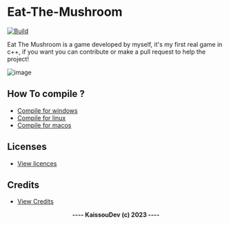 # Eat-The-Mushroom

[![Build](https://github.com/kaissouDev/Eat-the-Mushroom/actions/workflows/build.yml/badge.svg)](https://github.com/kaissouDev/Eat-the-Mushroom/actions/workflows/build.yml)

Eat The Mushroom 
is a game developed by myself, 
it's my first real game in c++, 
if you want you can contribute or make a pull request to help the project!

![image](https://github.com/kaissouDev/Eat-the-Mushroom/assets/93447388/5c84a3ee-6cce-4b31-b757-d560f2f626ca)

## <b>How To compile ?</b>

- [Compile for windows](https://github.com/kaissouDev/Eat-the-Mushroom/blob/master/docs/compile-windows.md)
- [Compile for linux](https://github.com/kaissouDev/Eat-the-Mushroom/blob/master/docs/compile-linux.md)
- [Compile for macos](https://github.com/kaissouDev/Eat-the-Mushroom/blob/master/docs/compile-macos.md)

## <b>Licenses</b>

- [View licences](https://github.com/kaissouDev/Eat-the-Mushroom/blob/master/docs/license.md)


## <b>Credits</b>
- [View Credits](https://github.com/kaissouDev/Eat-the-Mushroom/blob/master/Credits.md)

<div align="center"><b>---- KaissouDev (c) 2023 ----</b></div>